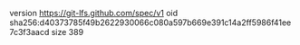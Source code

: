 version https://git-lfs.github.com/spec/v1
oid sha256:d40373785f49b2622930066c080a597b669e391c14a2ff5986f41ee7c3f3aacd
size 389
